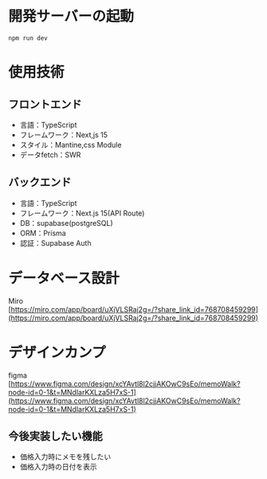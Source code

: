 # 開発サーバーの起動
```
npm run dev
```

# 使用技術

## フロントエンド
- 言語：TypeScript
- フレームワーク：Next,js 15
- スタイル：Mantine,css Module
- データfetch：SWR

## バックエンド
- 言語：TypeScript
- フレームワーク：Next.js 15(API Route)
- DB：supabase(postgreSQL)
- ORM：Prisma
- 認証：Supabase Auth



# データベース設計
Miro  
[https://miro.com/app/board/uXjVLSRaj2g=/?share_link_id=768708459299](https://miro.com/app/board/uXjVLSRaj2g=/?share_link_id=768708459299)

# デザインカンプ
figma  
[https://www.figma.com/design/xcYAvtl8l2cjjAKOwC9sEo/memoWalk?node-id=0-1&t=MNdlarKXLza5H7xS-1](https://www.figma.com/design/xcYAvtl8l2cjjAKOwC9sEo/memoWalk?node-id=0-1&t=MNdlarKXLza5H7xS-1)

## 今後実装したい機能
- 価格入力時にメモを残したい
- 価格入力時の日付を表示
